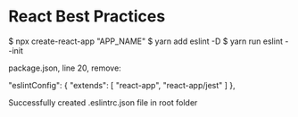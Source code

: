 # React Best Practices

$ npx create-react-app "APP_NAME"
$ yarn add eslint -D 
$ yarn run eslint --init

package.json, line 20, remove:

"eslintConfig": {
  "extends": [
    "react-app",
    "react-app/jest"
  ]
},

Successfully created .eslintrc.json file in root folder